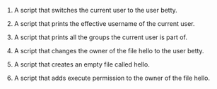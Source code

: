 1. A script that switches the current user to the user betty.

2. A script that prints the effective username of the current user.

3. A script that prints all the groups the current user is part of.

4. A script that changes the owner of the file hello to the user betty.

5. A script that creates an empty file called hello.

6. A script that adds execute permission to the owner of the file hello.

